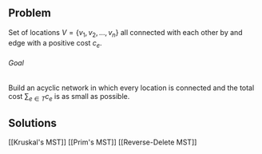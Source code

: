 ## Problem
Set of locations $V=\{v_1, v_2, ..., v_n\}$ all connected with each other by and edge with a positive cost $c_e$.
###### Goal
Build an acyclic network in which every location is connected and the total cost $\sum_{e \in T}{c_e}$ is as small as possible.
## Solutions
[[Kruskal's MST]]
[[Prim's MST]]
[[Reverse-Delete MST]]